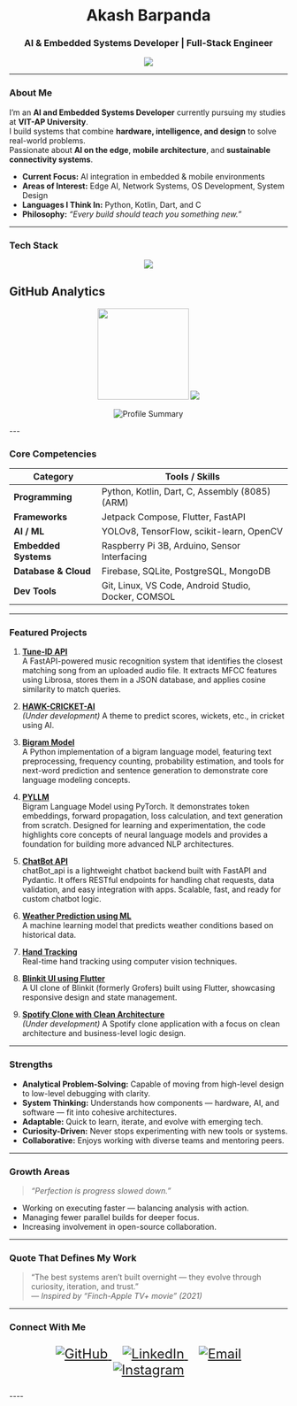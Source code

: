 
<h1 align="center">Akash Barpanda</h1>
<h3 align="center">AI & Embedded Systems Developer | Full-Stack Engineer</h3>

<p align="center">
  <a href="https://github.com/AkashBarpanda">
    <img src="https://readme-typing-svg.herokuapp.com?font=Fira+Code&weight=600&size=22&pause=1000&color=36BCF7&center=true&vCenter=true&width=500&lines=AI+%26+Embedded+Systems+Engineer;Flutter+%26+Jetpack+Compose+Developer;Python+Backend+%26+System+Architecture;Always+Learning%2C+Building%2C+Improving!"/>
  </a>
</p>

---

###  About Me

I’m an **AI and Embedded Systems Developer** currently pursuing my studies at **VIT-AP University**.  
I build systems that combine **hardware, intelligence, and design** to solve real-world problems.  
Passionate about **AI on the edge**, **mobile architecture**, and **sustainable connectivity systems**.

-  **Current Focus:** AI integration in embedded & mobile environments  
-  **Areas of Interest:** Edge AI, Network Systems, OS Development, System Design  
-  **Languages I Think In:** Python, Kotlin, Dart, and C  
-  **Philosophy:** *“Every build should teach you something new.”*

---

###  Tech Stack

<p align="center">
  <img src="https://skillicons.dev/icons?i=python,java,dart,flutter,kotlin,androidstudio,firebase,linux,terraform,figma,git,github,docker,c,vscode,raspberrypi,tensorflow,pytorch,opencv,sqlite,mongodb,fastapi" />
</p>

##  GitHub Analytics

<p align="center">
  <img src="https://github-readme-stats.vercel.app/api?username=AKASH-KUMAR-BARPANDA&show_icons=true&theme=tokyonight&hide_border=true" height="165" />
 <img src="https://github-readme-stats.vercel.app/api/top-langs/?username=AKASH-KUMAR-BARPANDA&layout=compact&theme=tokyonight&hide_border=true" />
</p>

<p align="center">
  <img src="https://github-profile-summary-cards.vercel.app/api/cards/profile-details?username=AKASH-KUMAR-BARPANDA&theme=tokyonight" alt="Profile Summary" />
</p>
---

###  Core Competencies

| Category | Tools / Skills |
|-----------|----------------|
| **Programming** | Python, Kotlin, Dart, C, Assembly (8085)(ARM) |
| **Frameworks** | Jetpack Compose, Flutter, FastAPI |
| **AI / ML** | YOLOv8, TensorFlow, scikit-learn, OpenCV |
| **Embedded Systems** | Raspberry Pi 3B, Arduino, Sensor Interfacing |
| **Database & Cloud** | Firebase, SQLite, PostgreSQL, MongoDB |
| **Dev Tools** | Git, Linux, VS Code, Android Studio, Docker, COMSOL |

---

###  Featured Projects

1. **[Tune-ID API](https://github.com/AKASH-KUMAR-BARPANDA/Tune-ID_API)**  
   A FastAPI-powered music recognition system that identifies the closest matching song from an uploaded audio file. It extracts MFCC features using Librosa, stores them in a JSON database, and applies cosine similarity to match queries.

2. **[HAWK-CRICKET-AI](https://github.com/AKASH-KUMAR-BARPANDA/HAWK-CRICKET-AI)**  
   *(Under development)* A theme to predict scores, wickets, etc., in cricket using AI.

3. **[Bigram Model](https://github.com/AKASH-KUMAR-BARPANDA/Bigram_model)**  
   A Python implementation of a bigram language model, featuring text preprocessing, frequency counting, probability estimation, and tools for next-word prediction and sentence generation to demonstrate core language modeling concepts.

4. **[PYLLM](https://github.com/AKASH-KUMAR-BARPANDA/PYLLM)**  
   Bigram Language Model using PyTorch. It demonstrates token embeddings, forward propagation, loss calculation, and text generation from scratch. Designed for learning and experimentation, the code highlights core concepts of neural language models and provides a foundation for building more advanced NLP architectures.

5. **[ChatBot API](https://github.com/AKASH-KUMAR-BARPANDA/ChatBot_API)**  
   chatBot_api is a lightweight chatbot backend built with FastAPI and Pydantic. It offers RESTful endpoints for handling chat requests, data validation, and easy integration with apps. Scalable, fast, and ready for custom chatbot logic.

6. **[Weather Prediction using ML](https://github.com/AKASH-KUMAR-BARPANDA/Weather_prediction_using_ML)**  
   A machine learning model that predicts weather conditions based on historical data.

7. **[Hand Tracking](https://github.com/AKASH-KUMAR-BARPANDA/Hand_Tracking)**  
   Real-time hand tracking using computer vision techniques.

8. **[Blinkit UI using Flutter](https://github.com/AKASH-KUMAR-BARPANDA/Blinkit_UI_Flutter)**  
   A UI clone of Blinkit (formerly Grofers) built using Flutter, showcasing responsive design and state management.

9. **[Spotify Clone with Clean Architecture](https://github.com/AKASH-KUMAR-BARPANDA/Spotify_Clone_Clean_Architecture)**  
   *(Under development)* A Spotify clone application with a focus on clean architecture and business-level logic design.

---

###  Strengths

-  **Analytical Problem-Solving:** Capable of moving from high-level design to low-level debugging with clarity.  
-  **System Thinking:** Understands how components — hardware, AI, and software — fit into cohesive architectures.  
-  **Adaptable:** Quick to learn, iterate, and evolve with emerging tech.  
-  **Curiosity-Driven:** Never stops experimenting with new tools or systems.  
-  **Collaborative:** Enjoys working with diverse teams and mentoring peers.  

---

###  Growth Areas

> _“Perfection is progress slowed down.”_

-  Working on executing faster — balancing analysis with action.  
-  Managing fewer parallel builds for deeper focus.  
-  Increasing involvement in open-source collaboration.  

---

###  Quote That Defines My Work

> “The best systems aren’t built overnight — they evolve through curiosity, iteration, and trust.”  
> — *Inspired by “Finch-Apple TV+ movie” (2021)*

---

### Connect With Me

<p align="center" style="font-size: 24px;">
  <a href="https://github.com/AkashBarpanda" target="_blank" style="margin: 10px;">
    <img src="https://img.shields.io/badge/GitHub-121011?style=for-the-badge&logo=github&logoColor=white&labelColor=000000&logoWidth=40" alt="GitHub"/>
  </a>
  <a href="https://www.linkedin.com/in/akash-barpanda-1b6815290/" target="_blank" style="margin: 10px;">
    <img src="https://img.shields.io/badge/LinkedIn-0A66C2?style=for-the-badge&logo=linkedin&logoColor=white&labelColor=0A66C2&logoWidth=40" alt="LinkedIn"/>
  </a>
  <a href="mailto:akbarpanda15@gmail.com" style="margin: 10px;">
    <img src="https://img.shields.io/badge/Email-D14836?style=for-the-badge&logo=gmail&logoColor=white&labelColor=D14836&logoWidth=40" alt="Email"/>
  </a>
  <a href="https://www.instagram.com/__akash__0023/" target="_blank" style="margin: 10px;">
    <img src="https://img.shields.io/badge/Instagram-E4405F?style=for-the-badge&logo=instagram&logoColor=white&labelColor=E4405F&logoWidth=40" alt="Instagram"/>
  </a>
</p>
----

